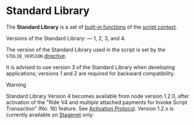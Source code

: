
# Standard Library

The **Standard Library** is a set of [built-in functions](/ride/functions/built-in-functions.md) of the [script context](/ride/script/script-context.md).

Versions of the Standard Library: — 1, 2, 3, and 4.

The version of the Standard Library used in the script is set by the `STDLIB_VERSION` [directive](/ride/script/directives.md).

It is advised to use version 3 of the Standard Library when developing applications; versions 1 and 2 are required for backward compatibility.

> [!WARNING]
> Standard Library Version 4 becomes available from node version 1.2.0, after activation of the "Ride V4 and multiple attached payments for Invoke Script Transaction" (No. 16) feature. See [Activation Protocol](/blockchain/waves-protocol/activation-protocol.md). Version 1.2.x is currently available on [Stagenet](/blockchain/blockchain-network/stage-network.md) only.

